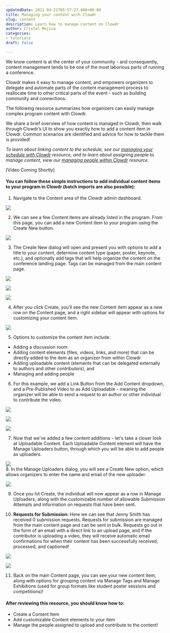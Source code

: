 ```yaml
---
updatedDate: 2021-04-21T05:57:27.000+00:00
title: Managing your content with Clowdr
slug: content
description: Learn how to manage Content on Clowdr
author: Cristal Mojica
categories:
- tutorials
draft: false

---
```

We know content is at the center of your community - and consequently, content management tends to be one of the most laborious parts of running a conference. 

Clowdr makes it easy to manage content, and empowers organizers to delegate and automate parts of the content management process to reallocate time to other critical parts of the event - such as building community and connections. 

The following resource summarizes how organizers can easily manage complex program content with Clowdr.

We share a brief overview of how content is managed in Clowdr, then walk through Clowdr’s UI to show you exactly how to add a content item in Clowdr. Common scenarios are identified and advice for how to tackle them is provided!

_To learn about linking content to the schedule, see our_ [_managing your schedule with Clowdr_](https://clowdr.org/resources/schedule) _resource, and to learn about assigning people to manage content, view our_ [_managing people within Clowdr_](https://clowdr.org/resources/people) _resource._

\[Video Coming Shortly\]

#### **You can follow these simple instructions to add individual content items to your program in Clowdr (batch imports are also possible):**

1. Navigate to the Content area of the Clowdr admin dashboard.

![](/images/content-1.jpg)

2. We can see a few Content items are already listed in the program. From this page, you can add a new Content item to your program using the Create New button.

![](/images/content-2.jpg)

3. The Create New dialog will open and present you with options to add a title to your content, determine content type (paper, poster, keynote, etc.), and optionally add tags that will help organize the content on the conference landing page. Tags can be managed from the main content page.

![](/images/content-3.jpg)

![](/images/content-4.jpg)

![](/images/content-5-tags.jpg)

4. After you click Create, you’ll see the new Content item appear as a new row on the Content page, and a right sidebar will appear with options for customizing your content item. 

![](/images/content-6-sidebar.jpg)

5. Options to customize the content item include:

* Adding a discussion room
* Adding content elements (files, videos, links, and more) that can be directly added to the item as an organizer from within Clowdr
* Adding uploadable content (elements that can be delegated externally to authors and other contributors), and 
* Managing and adding people 

6.  For this example, we add a Link Button from the Add Content dropdown, and a Pre-Published Video to as Add Uploadable - meaning the organizer will be able to send a request to an author or other individual to contribute the video. 

   ![](/images/content-8-add-content.jpg)

![](/images/content-9-uploadable.jpg)

![](/images/content-10-uploaders.jpg)

7. Now that we've added a few content additions - let's take a closer look at Uploadable Content. Each Uploadable Content element will have the Manage Uploaders button, through which you will be able to add people as uploaders.

![](/images/content-11-manage-uploaders.jpg)  
8\. In the Manage Uploaders dialog, you will see a Create New option, which allows organizers to enter the name and email of the new uploader.

![](/images/content-12-add-uploaders.jpg)

9. Once you hit Create, the individual will now appear as a row in  Manage Uploaders, along with the customizable number of allowable Submission Attempts and information on requests that have been sent. 

10. **Requests for Submission:** Here we can see that Jenny Smith has received 0 submission requests. Requests for submission are managed from the main content page and can be sent in bulk. Requests go out in the form of an email with a direct link to an upload page, and if the contributor is uploading a video, they will receive automatic email confirmations for when their content has been successfully received, processed, and captioned!

![](/images/content-13-jenny.jpg)

![](/images/content-14-main.jpg)

11. Back on the main Content page, you can see your new content item, along with options for grouping content via Manage Tags and Manage Exhibitions (used for group formats like student poster sessions and competitions)!

#### After reviewing this resource, you should know how to:

* Create a Content Item 
* Add customizable Content elements to your item
* Manage the people assigned to upload and contribute to the content!